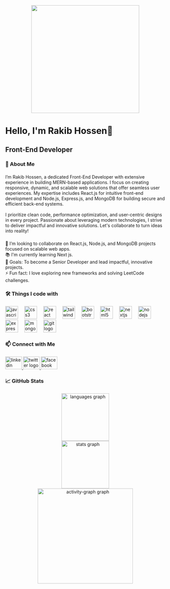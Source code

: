 <div align="center">
  <img height="340" src="https://i.ibb.co.com/TKQZpNR/github-banner-image.png"  />
</div>

###

<h1 align="left">Hello, I'm Rakib Hossen👋</h1>

###

<h2 align="left">Front-End Developer</h2>

###

<h3 align="left">🚀 About Me</h3>

###

<p align="left">I’m Rakib Hossen, a dedicated Front-End Developer with extensive experience in building MERN-based applications. I focus on creating responsive, dynamic, and scalable web solutions that offer seamless user experiences. My expertise includes React.js for intuitive front-end development and Node.js, Express.js, and MongoDB for building secure and efficient back-end systems.<br><br>I prioritize clean code, performance optimization, and user-centric designs in every project. Passionate about leveraging modern technologies, I strive to deliver impactful and innovative solutions. Let's collaborate to turn ideas into reality!</p>

###

<p align="left">👯 I’m looking to collaborate on React.js, Node.js, and MongoDB projects focused on scalable web apps.<br>📚 I'm currently learning Next js.<br>🎯 Goals: To become a Senior Developer and lead impactful, innovative projects.<br>⚡ Fun fact: I love exploring new frameworks and solving LeetCode challenges.</p>

###

<h3 align="left">🛠️ Things I code with</h3>

###

<div align="left">
  <img src="https://cdn.jsdelivr.net/gh/devicons/devicon/icons/javascript/javascript-original.svg" height="40" alt="javascript logo"  />
  <img width="12" />
  <img src="https://cdn.jsdelivr.net/gh/devicons/devicon/icons/css3/css3-original.svg" height="40" alt="css3 logo"  />
  <img width="12" />
  <img src="https://cdn.jsdelivr.net/gh/devicons/devicon/icons/react/react-original.svg" height="40" alt="react logo"  />
  <img width="12" />
  <img src="https://cdn.jsdelivr.net/gh/devicons/devicon/icons/tailwindcss/tailwindcss-original-wordmark.svg" height="40" alt="tailwindcss logo"  />
  <img width="12" />
  <img src="https://cdn.jsdelivr.net/gh/devicons/devicon/icons/bootstrap/bootstrap-original.svg" height="40" alt="bootstrap logo"  />
  <img width="12" />
  <img src="https://cdn.jsdelivr.net/gh/devicons/devicon/icons/html5/html5-original.svg" height="40" alt="html5 logo"  />
  <img width="12" />
  <img src="https://cdn.jsdelivr.net/gh/devicons/devicon/icons/nextjs/nextjs-original.svg" height="40" alt="nextjs logo"  />
  <img width="12" />
  <img src="https://cdn.jsdelivr.net/gh/devicons/devicon/icons/nodejs/nodejs-original.svg" height="40" alt="nodejs logo"  />
  <img width="12" />
  <img src="https://cdn.jsdelivr.net/gh/devicons/devicon/icons/express/express-original.svg" height="40" alt="express logo"  />
  <img width="12" />
  <img src="https://cdn.jsdelivr.net/gh/devicons/devicon/icons/mongodb/mongodb-original.svg" height="40" alt="mongodb logo"  />
  <img width="12" />
  <img src="https://cdn.jsdelivr.net/gh/devicons/devicon/icons/git/git-original.svg" height="40" alt="git logo"  />
</div>

###

<h3 align="left">📫 Connect with Me</h3>

###

<div align="left">
  <a href="https://www.linkedin.com/in/devrakibhossen/" target="_blank">
    <img src="https://raw.githubusercontent.com/maurodesouza/profile-readme-generator/master/src/assets/icons/social/linkedin/default.svg" width="52" height="40" alt="linkedin logo"  />
  </a>
  <a href="https://x.com/DevRakibHossen" target="_blank">
    <img src="https://raw.githubusercontent.com/maurodesouza/profile-readme-generator/master/src/assets/icons/social/twitter/default.svg" width="52" height="40" alt="twitter logo"  />
  </a>
  <a href="https://www.facebook.com/devrakibhossen" target="_blank">
    <img src="https://raw.githubusercontent.com/maurodesouza/profile-readme-generator/master/src/assets/icons/social/facebook/default.svg" width="52" height="40" alt="facebook logo"  />
  </a>
</div>

###

<h3 align="left">📈 GitHub Stats</h3>

###

<div align="center">
  <img src="https://github-readme-stats.vercel.app/api/top-langs?username=RakibHossen-Dev&locale=en&hide_title=false&layout=compact&card_width=320&langs_count=5&theme=dracula&hide_border=false&order=2" height="150" alt="languages graph" /> <br>
  <img src="https://github-readme-stats.vercel.app/api?username=RakibHossen-Dev&hide_title=false&hide_rank=false&show_icons=true&include_all_commits=true&count_private=true&disable_animations=false&theme=prussian&locale=en&hide_border=false&order=1" height="150" alt="stats graph" /> <br>
  <img src="https://github-readme-activity-graph.vercel.app/graph?username=RakibHossen-Dev&radius=16&theme=react&area=true&order=5" height="300" alt="activity-graph graph"  />
</div>

###
